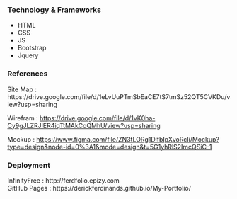 <h3>Technology & Frameworks</h3>

<ul>
  <li>HTML</li>
  <li>CSS</li>
  <li>JS</li>
  <li>Bootstrap</li>
  <li>Jquery</li>
</ul>
<h3>References</h3>
Site Map : https://drive.google.com/file/d/1eLvUuPTmSbEaCE7tS7tmSz52QT5CVKDu/view?usp=sharing


Wirefram : https://drive.google.com/file/d/1vK0ha-Cy9gJLZRJlER4iqTtMAkCoQMhU/view?usp=sharing

Mockup : https://www.figma.com/file/ZN3tLORg1DlfbIpXvoRcIi/Mockup?type=design&node-id=0%3A1&mode=design&t=5G1yhRlS2ImcQSiC-1

<h3>Deployment</h3>
InfinityFree : http://ferdfolio.epizy.com <br>
GitHub Pages : https://derickferdinands.github.io/My-Portfolio/ <br>
